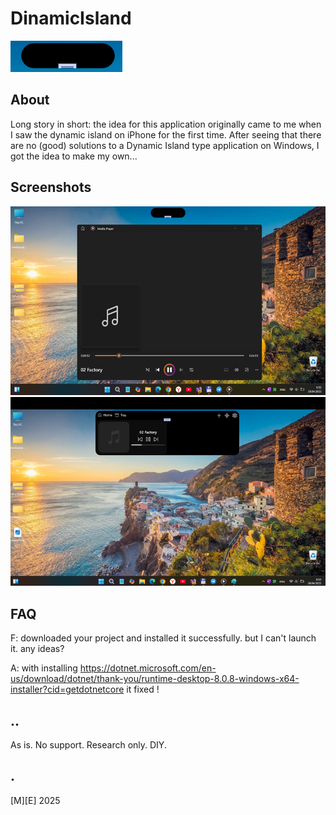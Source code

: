 # DinamicIsland
![Logo](Images/logo.png)

## About
Long story in short: the idea for this application originally came to me when I saw the dynamic island on iPhone for the first time. After seeing that there are no (good) solutions to a Dynamic Island type application on Windows, I got the idea to make my own...

## Screenshots
![W11Tiny](Images/screenshot01.png)
![W11Tiny](Images/screenshot02.png)

## FAQ
F: downloaded your project and installed it successfully. but I can't launch it. any ideas?

A: with installing https://dotnet.microsoft.com/en-us/download/dotnet/thank-you/runtime-desktop-8.0.8-windows-x64-installer?cid=getdotnetcore it fixed !

## ..
As is. No support. Research only. DIY.

## .
[M][E] 2025